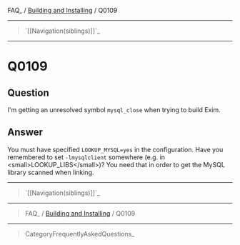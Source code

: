 FAQ\_ / [Building and Installing](FAQ/Building_and_Installing) / Q0109

* * * * *

> \`[[Navigation(siblings)]]\`\_

* * * * *

Q0109
=====

Question
--------

I'm getting an unresolved symbol `mysql_close` when trying to build
Exim.

Answer
------

You must have specified `LOOKUP_MYSQL=yes` in the configuration. Have
you remembered to set `-lmysqlclient` somewhere (e.g. in
\<small\>LOOKUP\_LIBS\</small\>)? You need that in order to get the
MySQL library scanned when linking.

* * * * *

> \`[[Navigation(siblings)]]\`\_

* * * * *

> FAQ\_ / [Building and Installing](FAQ/Building_and_Installing) / Q0109

* * * * *

> CategoryFrequentlyAskedQuestions\_
